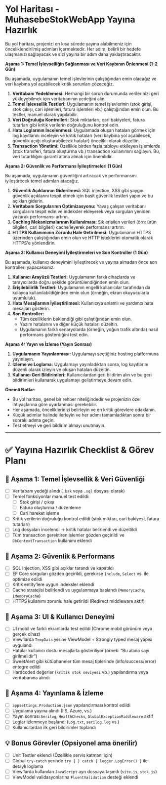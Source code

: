 # Yol Haritası - MuhasebeStokWebApp Yayına Hazırlık

Bu yol haritası, projenizi en kısa sürede yayına alabilmeniz için önceliklendirilmiş adımları içermektedir. Her adım, belirli bir hedefe ulaşmanızı sağlayacak ve sizi yayına bir adım daha yaklaştıracaktır.

**Aşama 1: Temel İşlevselliğin Sağlanması ve Veri Kaybının Önlenmesi (1-2 Gün)**

Bu aşamada, uygulamanın temel işlevlerinin çalıştığından emin olacağız ve veri kaybına yol açabilecek kritik sorunları çözeceğiz.

1.  **Veritabanı Yedeklemesi:** Herhangi bir sorun durumunda verilerinizi geri yükleyebilmek için veritabanının yedeğini alın.
2.  **Temel İşlevsellik Testleri:** Uygulamanın temel işlevlerinin (stok girişi, stok çıkışı, cari işlemleri, fatura işlemleri vb.) çalıştığından emin olun. Bu testler, manuel olarak yapılabilir.
3.  **Veri Doğruluğu Kontrolleri:** Stok miktarları, cari bakiyeleri, fatura tutarları gibi kritik verilerin doğruluğunu kontrol edin.
4.  **Hata Loglarının İncelenmesi:** Uygulamada oluşan hataları görmek için log kayıtlarını inceleyin ve kritik hataları (veri kaybına yol açabilecek, güvenlik açığı oluşturabilecek hatalar) öncelikli olarak düzeltin.
5.  **Transaction Yönetimi:** Özellikle birden fazla tabloyu etkileyen işlemlerde (stok transferi, fatura oluşturma vb.) transaction kullanımını sağlayın. Bu, veri tutarlılığını garanti altına almak için önemlidir.

**Aşama 2: Güvenlik ve Performans İyileştirmeleri (1 Gün)**

Bu aşamada, uygulamanın güvenliğini artıracak ve performansını iyileştirecek temel adımları atacağız.

1.  **Güvenlik Açıklarının Giderilmesi:** SQL injection, XSS gibi yaygın güvenlik açıklarını tespit etmek için basit güvenlik testleri yapın ve bu açıkları giderin.
2.  **Veritabanı Sorgularının Optimizasyonu:** Yavaş çalışan veritabanı sorgularını tespit edin ve indeksler ekleyerek veya sorguları yeniden yazarak performansı artırın.
3.  **Caching Mekanizmalarının Kullanılması:** Sık erişilen verileri (örn: ürün bilgileri, cari bilgileri) cache'leyerek performansı artırın.
4.  **HTTPS Kullanımının Zorunlu Hale Getirilmesi:** Uygulamanın HTTPS üzerinden çalıştığından emin olun ve HTTP isteklerini otomatik olarak HTTPS'e yönlendirin.

**Aşama 3: Kullanıcı Deneyimi İyileştirmeleri ve Son Kontroller (1 Gün)**

Bu aşamada, kullanıcı deneyimini iyileştirecek ve yayına almadan önce son kontrolleri yapacaksınız.

1.  **Kullanıcı Arayüzü Testleri:** Uygulamanın farklı cihazlarda ve tarayıcılarda doğru şekilde görüntülendiğinden emin olun.
2.  **Erişilebilirlik Testleri:** Uygulamanın engelli kullanıcılar tarafından da kolayca kullanılabildiğinden emin olun (örneğin, ekran okuyucularla uyumluluk).
3.  **Hata Mesajlarının İyileştirilmesi:** Kullanıcıya anlamlı ve yardımcı hata mesajları gösterin.
4.  **Son Kontroller:**
    *   Tüm özelliklerin beklendiği gibi çalıştığından emin olun.
    *   Yazım hatalarını ve diğer küçük hataları düzeltin.
    *   Uygulamanın farklı senaryolarda (örneğin, yoğun trafik altında) nasıl performans gösterdiğini test edin.

**Aşama 4: Yayın ve İzleme (Yayın Sonrası)**

1.  **Uygulamanın Yayınlanması:** Uygulamayı seçtiğiniz hosting platformuna yayınlayın.
2.  **İzleme ve Loglama:** Uygulamayı yayınladıktan sonra, log kayıtlarını düzenli olarak izleyin ve oluşan hataları düzeltin.
3.  **Kullanıcı Geri Bildirimleri:** Kullanıcılardan geri bildirim alın ve bu geri bildirimleri kullanarak uygulamayı geliştirmeye devam edin.

**Önemli Notlar:**

*   Bu yol haritası, genel bir rehber niteliğindedir ve projenizin özel ihtiyaçlarına göre uyarlanması gerekebilir.
*   Her aşamada, önceliklerinizi belirleyin ve en kritik görevlere odaklanın.
*   Küçük adımlar halinde ilerleyin ve her adımı tamamladıktan sonra bir sonraki adıma geçin.
*   Test etmeyi ve geri bildirim almayı unutmayın.

---

# ✅ Yayına Hazırlık Checklist & Görev Planı

## 🧩 Aşama 1: Temel İşlevsellik & Veri Güvenliği

- [ ] Veritabanı yedeği alındı (`.bak` veya `.sql` dosyası olarak)
- [ ] Temel fonksiyonlar manuel test edildi:
  - [ ] Stok girişi / çıkışı
  - [ ] Fatura oluşturma / düzenleme
  - [ ] Cari hareket işleme
- [ ] Kritik verilerin doğruluğu kontrol edildi (stok miktarı, cari bakiyesi, fatura tutarları)
- [ ] Log dosyaları incelendi → kritik hatalar belirlendi ve düzeltildi
- [ ] Tüm transaction gerektiren işlemler gözden geçirildi ve `DbContextTransaction` kullanımı eklendi

## 🔐 Aşama 2: Güvenlik & Performans

- [ ] SQL Injection, XSS gibi açıklar tarandı ve kapatıldı
- [ ] EF Core sorguları gözden geçirildi, gerekirse `Include`, `Select` vs. ile optimize edildi
- [ ] Kritik entity’lere uygun indeksler eklendi
- [ ] Cache stratejisi belirlendi ve uygulanmaya başlandı (`MemoryCache`, `IMemoryCache`)
- [ ] HTTPS kullanımı zorunlu hale getirildi (Redirect middleware aktif)

## 🎨 Aşama 3: UI & Kullanıcı Deneyimi

- [ ] UI mobil ve farklı ekranlarda test edildi (Chrome mobil görünüm veya gerçek cihaz)
- [ ] View’larda `TempData` yerine ViewModel + Strongly typed mesaj yapısı uygulandı
- [ ] Hatalar kullanıcı dostu mesajlarla gösteriliyor (örnek: “Bu alana sayı girilmelidir”)
- [ ] SweetAlert gibi kütüphaneler tüm mesaj tiplerinde (info/success/error) entegre edildi
- [ ] Hardcoded değerler (`kritik stok seviyesi` vb.) yapılandırma veya veritabanına alındı

## 🚀 Aşama 4: Yayınlama & İzleme

- [ ] `appsettings.Production.json` yapılandırması kontrol edildi
- [ ] Uygulama yayına alındı (IIS, Azure, vs.)
- [ ] Yayın sonrası `Serilog`, `HealthChecks`, `GlobalExceptionMiddleware` aktif
- [ ] Loglar izlenmeye başlandı (`Log.txt`, `serilog.log` vs.)
- [ ] Kullanıcılardan ilk geri bildirimler toplandı

## 💡 Bonus Görevler (Opsiyonel ama önerilir)

- [ ] Unit Testler eklendi (Özellikle servis katmanı için)
- [ ] Global `try-catch` yerinde `try { } catch { logger.LogError() }` ile detaylı loglama
- [ ] View’larda kullanılan `JavaScript` ayrı dosyaya taşındı (`site.js`, `stok.js`)
- [ ] ViewModel validasyonlarına `FluentValidation` desteği eklendi
